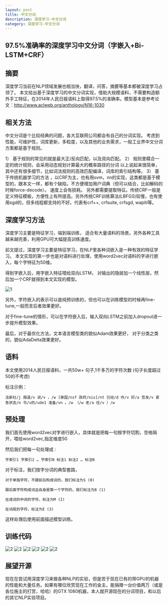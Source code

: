 ```yaml
---
layout: post
title: 中文分词
description: 深度学习-中文分词
category: 深度学习-中文分词
---
```


## 97.5%准确率的深度学习中文分词（字嵌入+Bi-LSTM+CRF） 

## 摘要

深度学习当前在NLP领域发展也相当快，翻译，问答，摘要等基本都被深度学习占领了。 本文给出基于深度学习的中文分词实现，借助大规模语料，不需要构造额外手工特征，在2014年人民日报语料上取得97.5%的准确率。模型基本是参考论文：http://www.aclweb.org/anthology/N16-1030
## 相关方法

中文分词是个比较经典的问题，各大互联网公司都会有自己的分词实现。 考虑到性能，可维护性，词库更新，多粒度，以及其他的业务需求，一般工业界中文分词方案都是基于规则。

1） 基于规则的常见的就是最大正/反向匹配，以及双向匹配。
2） 规则里糅合一定的统计规则，会采用动态规划计算最大的概率路径的分词
以上说起来很简单，其中还有很多细节，比如词法规则的高效匹配编译，词库的索引结构等。
3） 基于传统机器学习的方法 ，以CRF为主，也有用svm，nn的实现，这类都是基于模型的，跟本文一样，都有个缺陷，不方便增加用户词典（但可以结合，比如解码的时候force-decode）。 速度上会有损耗。 另外都需要提取特征。传统CRF一般是定义特征模板，方便性上有所提高。另外传统CRF训练算法(LBFGS)较慢，也有使用sgd的，但多线程都支持的不好。代表有crf++, crfsuite, crfsgd, wapiti等。
## 深度学习方法

深度学习主要是特征学习，端到端训练， 适合有大量语料的场景。另外各种工具越来越完善，利用GPU可大幅提高训练速度。

前文提过，深度学习主要是特征学习，在NLP里各种词嵌入是一种有效的特征学习。 本文实现的第一步也是对语料进行处理，使用word2vec对语料的字进行嵌入，每个字特征为50维。

得到字嵌入后，用字嵌入特征喂给双向LSTM， 对输出的隐层加一个线性层，然后加一个CRF就得到本文实现的模型。

![1](http://jackwangmeng.github.io/picture/2017-4-19_1.png)


另外，字符嵌入的表示可以是纯预训练的，但也可以在训练模型的时候再fine-tune,一般而言后者效果更好。


对于fine-tune的情形，可以在字符嵌入后，输入双向LSTM之前加入dropout进一步提升模型效果。


最后，对于最优化方法，文本语言模型类的貌似Adam效果更好， 对于分类之类的，貌似AdaDelta效果更好。
## 语料

本文使用2014人民日报语料，一共50w+ 句子,1千多万的字符次数 (句子长度超过50的不考虑)

标注示例：

    法新社/j 报道/v 说/v ，/w [泰国/nsf 政府/nis]/nt 已经/d 作/v 好/a 签发/v 紧急状态/n 令/v的/ude1 准备/vn 。/w （/w 老/a 任/v ）/w

## 预处理

我们首先使用word2vec对字进行嵌入，具体就是把每一句按字符切割，空格隔开，喂给word2vec,指定维度50

然后我们把每一句处理成 :

    字索引1 字索引2 … 字索引N 标注1 标注2 … 标注N

对于标注，我们按字分词的典型套路，

    对于单独字符，不跟前后构成词的，我们标注为S (0)

    跟后面字符构成词且自身是第一个字符的，我们标注为B (1)

    在成词的中间的字符，标注为M (2)

    在词尾的字符，标注为E (3)

这样处理后使用前面描述模型训练。
## 训练代码
![2](http://jackwangmeng.github.io/picture/2017-4-19_2.png)
![2](http://jackwangmeng.github.io/picture/2017-4-19_3.png)
![2](http://jackwangmeng.github.io/picture/2017-4-19_4.png)
![2](http://jackwangmeng.github.io/picture/2017-4-19_5.png)
![2](http://jackwangmeng.github.io/picture/2017-4-19_6.png)
![2](http://jackwangmeng.github.io/picture/2017-4-19_7.png)

## 展望开源

现在在尝试用深度学习来做各种NLP的实验，但是苦于现在已有的带GPU的机器的性能和大量任务。如果有哪位欣赏现在工作的金主，能捐赠一台价值两万（或是各位施主的打赏，哈哈）的GTX 1080机器，本人就开源现在的分词项目，和以后的其它NLP实验项目。
